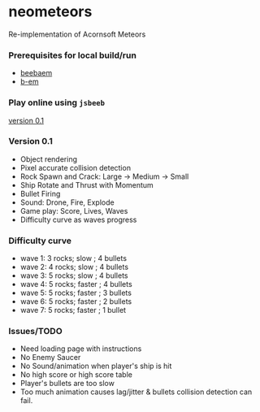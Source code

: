 
# neometeors

Re-implementation of Acornsoft Meteors

### Prerequisites for local build/run

- [beebaem](https://github.com/stardot/beebasm)
- [b-em](https://github.com/stardot/b-em)

### Play online using `jsbeeb`

[version 0.1](https://bbc.godbolt.org/?&disc1=https://nick-chapman.github.io/neometeors/neometeors.ssd&autoboot)

### Version 0.1
- Object rendering
- Pixel accurate collision detection
- Rock Spawn and Crack: Large -> Medium -> Small
- Ship Rotate and Thrust with Momentum
- Bullet Firing
- Sound: Drone, Fire, Explode
- Game play: Score, Lives, Waves
- Difficulty curve as waves progress

### Difficulty curve
- wave 1: 3 rocks; slow   ; 4 bullets
- wave 2: 4 rocks; slow   ; 4 bullets
- wave 3: 5 rocks; slow   ; 4 bullets
- wave 4: 5 rocks; faster ; 4 bullets
- wave 5: 5 rocks; faster ; 3 bullets
- wave 6: 5 rocks; faster ; 2 bullets
- wave 7: 5 rocks; faster ; 1 bullet

### Issues/TODO
- Need loading page with instructions
- No Enemy Saucer
- No Sound/animation when player's ship is hit
- No high score or high score table
- Player's bullets are too slow
- Too much animation causes lag/jitter & bullets collision detection can fail.
